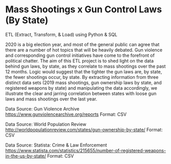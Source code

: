 # Mass Shootings x Gun Control Laws (By State)

ETL (Extract, Transform, & Load) using Python & SQL

2020 is a big election year, and most of the general public can agree that there are a number of hot topics that will be heavily debated. Gun violence and corresponding gun control initiatives have come to the forefront of political chatter. The aim of this ETL project is to shed light on the data behind gun laws, by state, as they correlate to mass shootings over the past 12 months. Logic would suggest that the tighter the gun laws are, by state, the fewer shootings occur, by state. By extracting information from three distinct data sets (2019 mass shootings, gun ownership laws by state, and registered weapons by state) and manipulating the data accordingly, we illustrate the clear and jarring correlation between states with loose gun laws and mass shootings over the last year. 

Data Source: Gun Violence Archive
https://www.gunviolencearchive.org/reports
Format: CSV
 
Data Source: World Population Review
http://worldpopulationreview.com/states/gun-ownership-by-state/
Format: CSV
 
Data Source: Statista: Crime & Law Enforcement
https://www.statista.com/statistics/215655/number-of-registered-weapons-in-the-us-by-state/
Format: CSV


